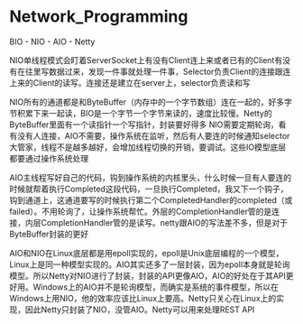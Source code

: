 # Network_Programming
BIO - NIO - AIO - Netty

NIO单线程模式会盯着ServerSocket上有没有Client连上来或者已有的Client有没有在往里写数据过来，发现一件事就处理一件事，Selector负责Client的连接跟连上来的Client的读写。连接还是建立在server上，selector负责读和写

NIO所有的通道都是和ByteBuffer（内存中的一个字节数组）连在一起的，好多字节积累下来一起读，BIO是一个字节一个字节来读的，速度比较慢。Netty的ByteBuffer里面有一个读指针一个写指针，封装要好得多
NIO需要定期轮询，看有没有人连接，AIO不需要，操作系统在监听，然后有人要连的时候通知selector大管家，线程不是越多越好，会增加线程切换的开销，要调试。这些IO模型底层都要通过操作系统处理

AIO主线程写好自己的代码，钩到操作系统的内核里头，什么时候一旦有人要连的时候就帮着执行Completed这段代码，一旦执行Completed，我又下一个钩子，钩到通道上，这通道要写的时候执行第二个CompletedHandler的completed（或failed）。不用轮询了，让操作系统帮忙。外层的CompletionHandler管的是连接，内层CompletionHandler管的是读写。netty跟AIO的写法差不多，但是对于ByteBuffer封装的更好

AIO和NIO在Linux底层都是用epoll实现的，epoll是Unix底层编程的一个模型，Linux上是同一种模型实现的。AIO其实还多了一层封装，因为epoll本身就是轮询模型。所以Netty对NIO进行了封装，封装的API更像AIO，AIO的好处在于其API更好用。Windows上的AIO并不是轮询模型，而确实是系统的事件模型，所以在Windows上用NIO，他的效率应该比Linux上要高。Netty只关心在Linux上的实现，因此Netty只封装了NIO，没管AIO。Netty可以用来处理REST API
